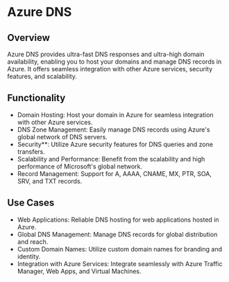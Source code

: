 # Azure DNS
## Overview
Azure DNS provides ultra-fast DNS responses and ultra-high domain availability, enabling you to host your domains and manage DNS records in Azure. It offers seamless integration with other Azure services, security features, and scalability.

## Functionality
 - Domain Hosting: Host your domain in Azure for seamless integration with other Azure services.
 - DNS Zone Management: Easily manage DNS records using Azure's global network of DNS servers.
 - Security**: Utilize Azure security features for DNS queries and zone transfers.
 - Scalability and Performance: Benefit from the scalability and high performance of Microsoft's global network.
 - Record Management: Support for A, AAAA, CNAME, MX, PTR, SOA, SRV, and TXT records.

## Use Cases
 - Web Applications: Reliable DNS hosting for web applications hosted in Azure.
 - Global DNS Management: Manage DNS records for global distribution and reach.
 - Custom Domain Names: Utilize custom domain names for branding and identity.
 - Integration with Azure Services: Integrate seamlessly with Azure Traffic Manager, Web Apps, and Virtual Machines.
